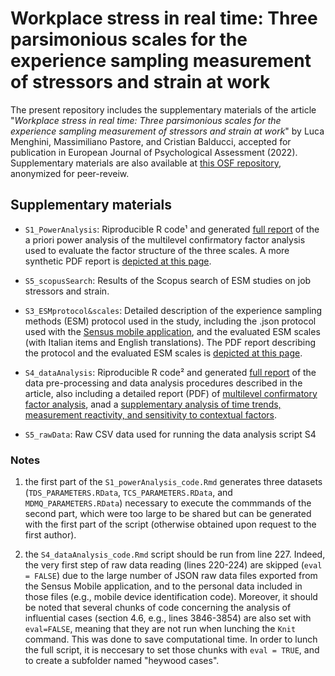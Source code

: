 # Workplace stress in real time: Three parsimonious scales for the experience sampling measurement of stressors and strain at work
The present repository includes the supplementary materials of the article "*Workplace stress in real time: Three parsimonious scales for the experience sampling measurement of stressors and strain at work*" by Luca Menghini, Massimiliano Pastore, and Cristian Balducci, accepted for publication in European Journal of Psychological Assessment (2022). Supplementary materials are also available at [this OSF repository](https://osf.io/87a9p/?view_only=8439d7578f54405a853b31264df9bc19), anonymized for peer-reveiw.

## Supplementary materials
- `S1_PowerAnalysis`: Riproducible R code&sup1; and generated [full report](https://Luca-Menghini.github.io/ESMmeasures-workplaceStress/S1_PowerAnalysis/S1_powerAnalysis_fullReport.html) of the a priori power analysis of the multilevel confirmatory factor analysis used to evaluate the factor structure of the three scales. A more synthetic PDF report is [depicted at this page](https://Luca-Menghini.github.io/ESMmeasures-workplaceStress/S1_PowerAnalysis/S1_powerAnalysis_shortReport.pdf).

- `S5_scopusSearch`: Results of the Scopus search of ESM studies on job stressors and strain.

- `S3_ESMprotocol&scales`: Detailed description of the experience sampling methods (ESM) protocol used in the study, including the .json protocol used with the [Sensus mobile application](https://predictive-technology-laboratory.github.io/sensus/), and the evaluated ESM scales (with Italian items and English translations). The PDF report describing the protocol and the evaluated ESM scales is [depicted at this page](https://Luca-Menghini.github.io/ESMmeasures-workplaceStress/S3_ESMprotocol%26scales/S3_ESMprotocol%26scales.pdf).

- `S4_dataAnalysis`: Riproducible R code&sup2; and generated [full report](https://Luca-Menghini.github.io/ESMmeasures-workplaceStress/S4_dataAnalysis/S4_dataAnalysis_fullReport.html) of the data pre-processing and data analysis procedures described in the article, also including a detailed report (PDF) of [multilevel confirmatory factor analysis](https://Luca-Menghini.github.io/ESMmeasures-workplaceStress/S4_dataAnalysis/S4.1_MCFAdetails.pdf), anad a [supplementary analysis of time trends, measurement reactivity, and sensitivity to contextual factors](https://Luca-Menghini.github.io/ESMmeasures-workplaceStress/https://github.com/Luca-Menghini/ESMmeasures-workplaceStress/blob/main/S4_dataAnalysis/S4.2_SensitivityToContextualFactors.pdf).

- `S5_rawData`: Raw CSV data used for running the data analysis script S4

### Notes
1. the first part of the `S1_powerAnalysis_code.Rmd` generates three datasets (`TDS_PARAMETERS.RData`, `TCS_PARAMETERS.RData`, and `MDMQ_PARAMETERS.RData`) necessary to execute the commmands of the second part, which were too large to be shared but can be generated with the first part of the script (otherwise obtained upon request to the first author).

2. the `S4_dataAnalysis_code.Rmd` script should be run from line 227. Indeed, the very first step of raw data reading (lines 220-224) are skipped (`eval = FALSE`) due to the large number of JSON raw data files exported from the Sensus Mobile application, and to the personal data included in those files (e.g., mobile device identification code). Moreover, it should be noted that several chunks of code concerning the analysis of influential cases (section 4.6, e.g., lines 3846-3854) are also set with `eval=FALSE`, meaning that they are not run when lunching the `Knit` command. This was done to save computational time. In order to lunch the full script, it is neccesary to set those chunks with `eval = TRUE`, and to create a subfolder named "heywood cases".
